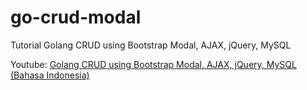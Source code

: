 # go-crud-modal

Tutorial Golang CRUD using Bootstrap Modal, AJAX, jQuery, MySQL

Youtube: [Golang CRUD using Bootstrap Modal, AJAX, jQuery, MySQL (Bahasa Indonesia)](https://youtu.be/9p6HiPKyhFU)
